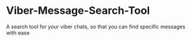 # Viber-Message-Search-Tool
A search tool for your viber chats, so that you can find specific messages with ease
